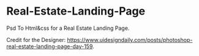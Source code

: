 # Real-Estate-Landing-Page

Psd To Html&css for a Real Estate Landing Page.

Credit for the Designer: https://www.uidesigndaily.com/posts/photoshop-real-estate-landing-page-day-159.
